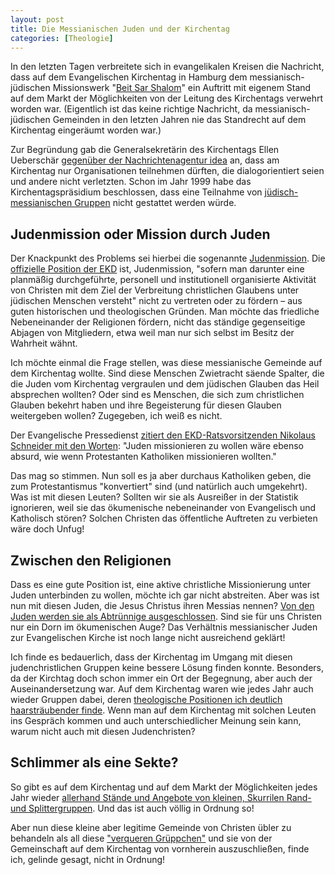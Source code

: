 ```yaml
---
layout: post
title: Die Messianischen Juden und der Kirchentag
categories: [Theologie]
---
```


In den letzten Tagen verbreitete sich in evangelikalen Kreisen die Nachricht, dass auf dem Evangelischen Kirchentag in Hamburg dem messianisch-jüdischen Missionswerk "[Beit Sar Shalom](http://www.beitsarshalom.org)" ein Auftritt mit eigenem Stand auf dem Markt der Möglichkeiten von der Leitung des Kirchentags verwehrt worden war. (Eigentlich ist das keine richtige Nachricht, da messianisch-jüdischen Gemeinden in den letzten Jahren nie das Standrecht auf dem Kirchentag eingeräumt worden war.)

Zur Begründung gab die Generalsekretärin des Kirchentags Ellen Ueberschär [gegenüber der Nachrichtenagentur idea](http://www.idea.de/detail/thema-des-tages/artikel/kirchentag-jesusglaeubige-juden-unerwuenscht.html) an, dass am Kirchentag nur Organisationen teilnehmen dürften, die dialogorientiert seien und andere nicht verletzten. Schon im Jahr 1999 habe das Kirchentagspräsidium beschlossen, dass eine Teilnahme von [jüdisch-messianischen Gruppen](http://de.wikipedia.org/wiki/Messianische_Juden) nicht gestattet werden würde.

## Judenmission oder Mission durch Juden

Der Knackpunkt des Problems sei hierbei die sogenannte [Judenmission](http://de.wikipedia.org/wiki/Judenmission). Die [offizielle Position der EKD](http://www.ekd.de/EKD-Texte/christen_juden_2000_c-j3.html) ist, Judenmission, "sofern man darunter eine planmäßig durchgeführte, personell und institutionell organisierte Aktivität von Christen mit dem Ziel der Verbreitung christlichen Glaubens unter jüdischen Menschen versteht" nicht zu vertreten oder zu fördern – aus guten historischen und theologischen Gründen. Man möchte das friedliche Nebeneinander der Religionen fördern, nicht das ständige gegenseitige Abjagen von Mitgliedern, etwa weil man nur sich selbst im Besitz der Wahrheit wähnt.

Ich möchte einmal die Frage stellen, was diese messianische Gemeinde auf dem Kirchentag wollte. Sind diese Menschen Zwietracht säende Spalter, die die Juden vom Kirchentag vergraulen und dem jüdischen Glauben das Heil absprechen wollten? Oder sind es Menschen, die sich zum christlichen Glauben bekehrt haben und ihre Begeisterung für diesen Glauben weitergeben wollen? Zugegeben, ich weiß es nicht.

Der Evangelische Pressedienst [zitiert den EKD-Ratsvorsitzenden Nikolaus Schneider mit den Worten](http://www.epd.de/zentralredaktion/epd-zentralredaktion/evangeliumsdienst-kritisiert-ausschluss-messianischer-juden-vo): "Juden missionieren zu wollen wäre ebenso absurd, wie wenn Protestanten Katholiken missionieren wollten."

Das mag so stimmen. Nun soll es ja aber durchaus Katholiken geben, die zum Protestantismus "konvertiert" sind (und natürlich auch umgekehrt). Was ist mit diesen Leuten? Sollten wir sie als Ausreißer in der Statistik ignorieren, weil sie das ökumenische nebeneinander von Evangelisch und Katholisch stören? Solchen Christen das öffentliche Auftreten zu verbieten wäre doch Unfug!

## Zwischen den Religionen

Dass es eine gute Position ist, eine aktive christliche Missionierung unter Juden unterbinden zu wollen, möchte ich gar nicht abstreiten. Aber was ist nun mit diesen Juden, die Jesus Christus ihren Messias nennen? [Von den Juden werden sie als Abtrünnige ausgeschlossen](http://www.ekd.de/ezw/Publikationen_2003.php). Sind sie für uns Christen nur ein Dorn im ökumenischen Auge? Das Verhältnis messianischer Juden zur Evangelischen Kirche ist noch lange nicht ausreichend geklärt!

Ich finde es bedauerlich, dass der Kirchentag im Umgang mit diesen judenchristlichen Gruppen keine bessere Lösung finden konnte. Besonders, da der Kirchtag doch schon immer ein Ort der Begegnung, aber auch der Auseinandersetzung war. Auf dem Kirchentag waren wie jedes Jahr auch wieder Gruppen dabei, deren [theologische Positionen ich deutlich haarsträubender finde](http://www.idea.de/detail/frei-kirchen/detail/theologin-bejaht-mehrere-liebesbeziehungen-gleichzeitig.html). Wenn man auf dem Kirchentag mit solchen Leuten ins Gespräch kommen und auch unterschiedlicher Meinung sein kann, warum nicht auch mit diesen Judenchristen?

## Schlimmer als eine Sekte?

So gibt es auf dem Kirchentag und auf dem Markt der Möglichkeiten jedes Jahr wieder [allerhand Stände und Angebote von kleinen, Skurrilen Rand- und Splittergruppen](http://www.ekd.de/ezw/Publikationen_informationen_sekten_auf_dem_kirchentag.php). Und das ist auch völlig in Ordnung so!

Aber nun diese kleine aber legitime Gemeinde von Christen übler zu behandeln als all diese ["verqueren Grüppchen"](http://www.ekd.de/ezw/Publikationen_informationen_sekten_auf_dem_kirchentag.php) und sie von der Gemeinschaft auf dem Kirchentag von vornherein auszuschließen, finde ich, gelinde gesagt, nicht in Ordnung!